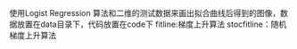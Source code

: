 使用Logist Regression 算法和二维的测试数据来画出拟合曲线后得到的图像，数据放置在data目录下，代码放置在code下
fitline:梯度上升算法
stocfitline：随机梯度上升算法
